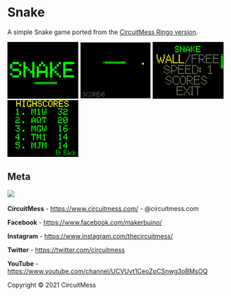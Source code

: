 # Snake

A simple Snake game ported from the [CircuitMess Ringo version](https://github.com/CircuitMess/Snake).

![screenshot1](https://raw.githubusercontent.com/CircuitMess/Snake-ByteBoi/master/Screenshots/screenshot_01.bmp)
![screenshot2](https://raw.githubusercontent.com/CircuitMess/Snake-ByteBoi/master/Screenshots/screenshot_02.bmp)
![screenshot1](https://raw.githubusercontent.com/CircuitMess/Snake-ByteBoi/master/Screenshots/screenshot_03.bmp)
![screenshot2](https://raw.githubusercontent.com/CircuitMess/Snake-ByteBoi/master/Screenshots/screenshot_04.bmp)


## Meta


<img src="https://www.circuitmess.com/wp-content/uploads/CM-Meta-BlackHQ2.png">


**CircuitMess** - https://www.circuitmess.com/ - @circuitmess.com

**Facebook** - https://www.facebook.com/makerbuino/

**Instagram** - https://www.instagram.com/thecircuitmess/

**Twitter** - https://twitter.com/circuitmess

**YouTube** - https://www.youtube.com/channel/UCVUvt1CeoZpCSnwg3oBMsOQ

Copyright © 2021 CircuitMess
